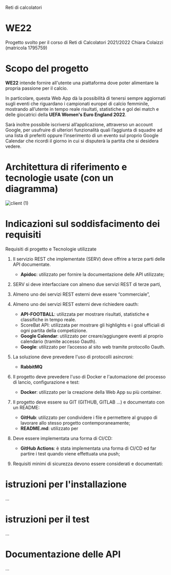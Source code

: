Reti di calcolatori

# WE22 #
Progetto svolto per il corso di Reti di Calcolatori 2021/2022
Chiara Colaizzi (matricola 1795759)

# Scopo del progetto #
**WE22** intende fornire all'utente una piattaforma dove poter alimentare la propria passione per il calcio. 

In particolare, questa Web App dà la possibilità di tenersi sempre aggiornati sugli eventi che riguardano i campionati europei di calcio femminile, mostrando all’utente in tempo reale risultati, statistiche e gol dei match e delle giocatrici della **UEFA Women's Euro England 2022**.

Sarà inoltre possibile iscriversi all’applicazione, attraverso un account Google, per usufruire di ulteriori funzionalità quali l’aggiunta di squadre ad una lista di preferiti oppure l’inserimento di un evento sul proprio Google Calendar che ricordi il giorno in cui si disputerà la partita che si desidera vedere.


# Architettura di riferimento e tecnologie usate (con un diagramma)
![client (1)](https://user-images.githubusercontent.com/49658009/176608526-d68aaf32-e7db-40bf-bb35-c78723df2438.png)

# Indicazioni sul soddisfacimento dei requisiti

Requisiti di progetto e Tecnologie utilizzate
1. Il servizio REST che implementate (SERV) deve offrire a terze parti delle API documentate.
    * **Apidoc**: utilizzato per fornire la documentazione delle API utilizzate;
2.	SERV si deve interfacciare con almeno due servizi REST di terze parti,
3.	Almeno uno dei servizi REST esterni deve essere “commerciale”,
4.	Almeno uno dei servizi REST esterni deve richiedere oauth:

    * **API-FOOTBALL**: utilizzata per mostrare risultati, statistiche e classifiche in tempo reale.
    *	ScoreBat API: utilizzata per mostrare gli highlights e i goal ufficiali di ogni partita della competizione.
    *	**Google Calendar**: utilizzato per creare/aggiungere eventi al proprio calendario (tramite accesso Oauth).
    *	**Google**: utilizzato per l’accesso al sito web tramite protocollo Oauth.

5.	La soluzione deve prevedere l'uso di protocolli asincroni:
    * **RabbitMQ**

6.	Il progetto deve prevedere l'uso di Docker e l'automazione del processo di lancio, configurazione e test:
    * **Docker**: utilizzato per la creazione della Web App su più container.

7.	Il progetto deve essere su GIT (GITHUB, GITLAB ...) e documentato con un README: 
    *	**GitHub**: utilizzato per condividere i file e permettere al gruppo di lavorare allo stesso progetto contemporaneamente;
    * **README.md**: utilizzato per 

8.	Deve essere implementata una forma di CI/CD:
    * **GitHub Actions**: è stata implementata una forma di CI/CD ed far partire i test quando viene effettuata una push;

9.	Requisiti minimi di sicurezza devono essere considerati e documentati:

# istruzioni per l'installazione
...

# istruzioni per il test
...

# Documentazione delle API
...
